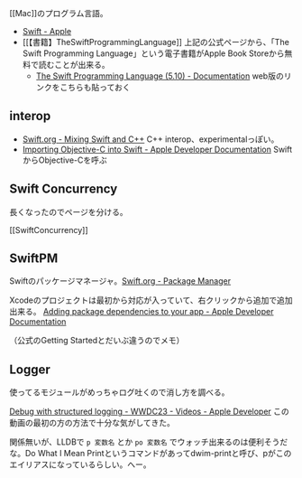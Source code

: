 [[Mac]]のプログラム言語。

- [Swift - Apple](https://www.apple.com/swift/)
- [[【書籍】TheSwiftProgrammingLanguage]]
上記の公式ページから、「The Swift Programming Language」という電子書籍がApple Book Storeから無料で読むことが出来る。
    - [The Swift Programming Language (5.10) - Documentation](https://docs.swift.org/swift-book/documentation/the-swift-programming-language/) web版のリンクをこちらも貼っておく

## interop

- [Swift.org - Mixing Swift and C++](https://www.swift.org/documentation/cxx-interop/) C++ interop、experimentalっぽい。
- [Importing Objective-C into Swift - Apple Developer Documentation](https://developer.apple.com/documentation/swift/importing-objective-c-into-swift) SwiftからObjective-Cを呼ぶ

## Swift Concurrency

長くなったのでページを分ける。

[[SwiftConcurrency]]

## SwiftPM

Swiftのパッケージマネージャ。[Swift.org - Package Manager](https://www.swift.org/documentation/package-manager/)

Xcodeのプロジェクトは最初から対応が入っていて、右クリックから追加で追加出来る。
[Adding package dependencies to your app - Apple Developer Documentation](https://developer.apple.com/documentation/xcode/adding-package-dependencies-to-your-app)

（公式のGetting Startedとだいぶ違うのでメモ）

## Logger

使ってるモジュールがめっちゃログ吐くので消し方を調べる。

[Debug with structured logging - WWDC23 - Videos - Apple Developer](https://developer.apple.com/videos/play/wwdc2023/10226/) この動画の最初の方の方法で十分な気がしてきた。

関係無いが、LLDBで `p 変数名` とか `po 変数名` でウォッチ出来るのは便利そうだな。Do What I Mean Printというコマンドがあってdwim-printと呼び、pがこのエイリアスになっているらしい。へー。